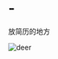 # -
放简历的地方

![deer](https://user-images.githubusercontent.com/40753890/197524093-fa869e95-eeec-4a27-88c0-5e7c13551e0d.jpeg)
